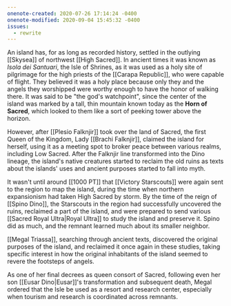 ```yaml
---
onenote-created: 2020-07-26 17:14:24 -0400
onenote-modified: 2020-09-04 15:45:32 -0400
issues:
  - rewrite
---
```


An island has, for as long as recorded history, settled in the outlying [[Skysea]] of northwest [[High Sacred]]. In ancient times it was known as *Isola dei Santuari*, the Isle of Shrines, as it was used as a holy site of pilgrimage for the high priests of the [[Carapa Republic]], who were capable of flight. They believed it was a holy place because only they and the angels they worshipped were worthy enough to have the honor of walking there. It was said to be "the god's watchpoint", since the center of the island was marked by a tall, thin mountain known today as the **Horn of Sacred**, which looked to them like a sort of peeking tower above the horizon.

However, after [[Plesio Falknjir]] took over the land of Sacred, the first Queen of the Kingdom, Lady [[Brachi Falknjir]], claimed the island for herself, using it as a meeting spot to broker peace between various realms, including Low Sacred. After the Falknjir line transformed into the Dino lineage, the island's native creatures started to reclaim the old ruins as texts about the islands' uses and ancient purposes started to fall into myth.

It wasn't until around [[1000 PT]] that [[Victory Starscouts]] were again sent to the region to map the island, during the time when northern expansionism had taken High Sacred by storm. By the time of the reign of [[Spino Dino]], the Starscouts in the region had successfully uncovered the ruins, reclaimed a part of the island, and were prepared to send various [[Sacred Royal Ultra|Royal Ultra]] to study the island and preserve it. Spino did as much, and the remnant learned much about its smaller neighbor.

[[Megal Triassa]], searching through ancient texts, discovered the original purposes of the island, and reclaimed it once again in these studies, taking specific interest in how the original inhabitants of the island seemed to revere the footsteps of angels.

As one of her final decrees as queen consort of Sacred, following even her son [[Eusar Dino|Eusar]]'s transformation and subsequent death, Megal ordered that the Isle be used as a resort and research center, especially when tourism and research is coordinated across remnants.
